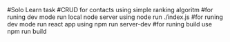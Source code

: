 #Solo Learn task 
#CRUD for contacts using simple ranking algoritm
#for runing dev mode run local node server using node run ./index.js
#for runing dev mode run react app using npm run server-dev
#for runing build use npm run build
